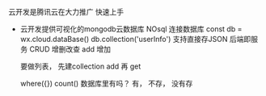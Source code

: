 云开发是腾讯云在大力推广
快速上手

- 云开发提供可视化的mongodb云数据库 NOsql
  连接数据库
  const db = wx.cloud.dataBase()
  db.collection('userInfo')
  支持直接存JSON
  后端即服务 CRUD 增删改查
  add  增加

  要做列表，
  先建collection add
  再 get

  where({})
  count()
  数据库里有吗？ 有， 不存， 没有存